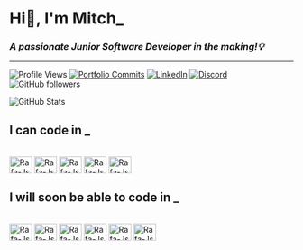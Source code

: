 # Hi👋, I'm Mitch\_

<i><h3>A passionate Junior Software Developer in the making!💡</h3></i>

---

<img src="https://komarev.com/ghpvc/?username=kais-au&label=Profile%20views&color=brightgreen&style=for-the-badge" alt="Profile Views"/> <a href="https://github.com/Kais-au/kais-au.github.io"><img src="https://img.shields.io/github/commit-activity/w/kais-au/kais-au.github.io?label=Portfolio%20Commits&color=blue&style=for-the-badge" alt="Portfolio Commits"/></a> <a href="https://linkedin.com/in/mitchell-cunnington-aa986b243"><img src="https://img.shields.io/static/v1?label=LinkedIn&message=connect&color=0077B5&style=for-the-badge&logo=linkedin" alt="LinkedIn"/></a> <a href="https://discord.gg/B8df4rRzaK"><img src="https://img.shields.io/static/v1?label=Discord&message=join&color=7289DA&style=for-the-badge&logo=discord" alt="Discord"/></a> <img src="https://img.shields.io/github/followers/kais-au?label=Followers&color=161B22&logo=github&style=for-the-badge" alt="GitHub followers">

<img src="https://github-readme-stats.vercel.app/api?username=kais-au&show_icons=true&theme=tokyonight&custom_title=GitHub Stats" alt="GitHub Stats"/>

<b><h2>I can code in \_</h2></b>

<div style="display: inline_block"><br>
  <img align="center" alt="Rafa-Js" height="30" width="40" src="https://cdn.jsdelivr.net/gh/devicons/devicon/icons/html5/html5-original.svg" />
  <img align="center" alt="Rafa-Js" height="30" width="40" src="https://cdn.jsdelivr.net/gh/devicons/devicon/icons/css3/css3-original.svg" />
  <img align="center" alt="Rafa-Js" height="30" width="40" src="https://cdn.jsdelivr.net/gh/devicons/devicon/icons/sass/sass-original.svg" />
  <img align="center" alt="Rafa-Js" height="30" width="40" src="https://cdn.jsdelivr.net/gh/devicons/devicon/icons/javascript/javascript-original.svg" />
  <img align="center" alt="Rafa-Js" height="30" width="40" src="https://cdn.jsdelivr.net/gh/devicons/devicon/icons/git/git-original.svg" />

<b><h2>I will soon be able to code in \_</h2></b>

<div style="display: inline_block"><br>
  <img align="center" alt="Rafa-Js" height="30" width="40" src="https://cdn.jsdelivr.net/gh/devicons/devicon/icons/react/react-original.svg" />
  <img align="center" alt="Rafa-Js" height="30" width="40" src="https://cdn.jsdelivr.net/gh/devicons/devicon/icons/firebase/firebase-plain.svg" />
  <img align="center" alt="Rafa-Js" height="30" width="40" src="https://cdn.jsdelivr.net/gh/devicons/devicon/icons/mysql/mysql-original.svg" />
  <img align="center" alt="Rafa-Js" height="30" width="40" src="https://cdn.jsdelivr.net/gh/devicons/devicon/icons/java/java-original.svg" />
  <img align="center" alt="Rafa-Js" height="30" width="40" src="https://cdn.jsdelivr.net/gh/devicons/devicon/icons/spring/spring-original.svg" />
  <img align="center" alt="Rafa-Js" height="30" width="40" src="https://cdn.jsdelivr.net/gh/devicons/devicon/icons/amazonwebservices/amazonwebservices-original.svg" />
